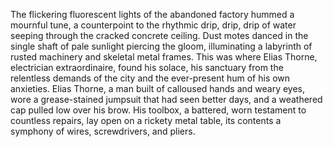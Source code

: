 The flickering fluorescent lights of the abandoned factory hummed a mournful tune, a counterpoint to the rhythmic drip, drip, drip of water seeping through the cracked concrete ceiling.  Dust motes danced in the single shaft of pale sunlight piercing the gloom, illuminating a labyrinth of rusted machinery and skeletal metal frames.  This was where Elias Thorne, electrician extraordinaire, found his solace, his sanctuary from the relentless demands of the city and the ever-present hum of his own anxieties.  Elias Thorne, a man built of calloused hands and weary eyes,  wore a grease-stained jumpsuit that had seen better days, and a weathered cap pulled low over his brow.  His toolbox, a battered, worn testament to countless repairs, lay open on a rickety metal table, its contents a symphony of wires, screwdrivers, and pliers.
